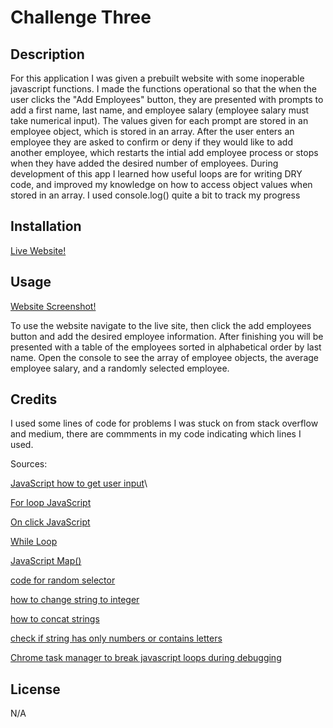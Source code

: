 # Challenge Three

## Description

For this application I was given a prebuilt website with some inoperable javascript functions. I made the functions operational so that the when the user clicks the "Add Employees" button, they are presented with prompts to add a first name, last name, and employee salary (employee salary must take numerical input). The values given for each prompt are stored in an employee object, which is stored in an array. After the user enters an employee they are asked to confirm or deny if they would like to add another employee, which restarts the intial add employee process or stops when they have added the desired number of employees. During development of this app I learned how useful loops are for writing DRY code, and improved my knowledge on how to access object values when stored in an array. I used console.log() quite a bit to track my progress 

## Installation

[Live Website!](https://anton-oz.github.io/Challenge-Three/)

## Usage

[Website Screenshot!](./Assets/screenshot/screenshot.png)

To use the website navigate to the live site, then click the add employees button and add the desired employee information. After finishing you will be presented with a table of the employees sorted in alphabetical order by last name. Open the console to see the array of employee objects, the average employee salary, and a randomly selected employee.

## Credits

I used some lines of code for problems I was stuck on from stack overflow and medium, there are commments in my code indicating which lines I used.

Sources:

[JavaScript how to get user input](https://codehs.com/tutorial/rachel/user-input-in-javascript)\

[For loop JavaScript](https://www.w3schools.com/js/js_loop_for.asp)

[On click JavaScript](https://www.w3schools.com/jsref/event_onclick.asp)

[While Loop](https://www.w3schools.com/js/js_loop_while.asp)

[JavaScript Map()](https://www.w3schools.com/jsref/jsref_map.asp)

[code for random selector](https://stackoverflow.com/questions/4550505/getting-a-random-value-from-a-javascript-array)

[how to change string to integer](https://stackoverflow.com/questions/17907455/how-to-get-numeric-value-from-a-prompt-box)

[how to concat strings](https://developer.mozilla.org/en-US/docs/Web/JavaScript/Reference/Global_Objects/String/concat)

[check if string has only numbers or contains letters](https://pandaquests.medium.com/5-easy-ways-to-check-if-a-string-contains-only-numbers-in-javascript-305db38625e8#:~:text=You%20can%20use%20this%20behavior,isNaN(Number(str))%3B)

[Chrome task manager to break javascript loops during debugging](https://stackoverflow.com/questions/13134723/how-to-terminate-script-execution-when-debugging-in-google-chrome)

## License

N/A